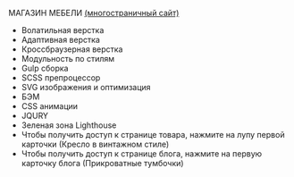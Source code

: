 МАГАЗИН МЕБЕЛИ [(многостраничный сайт)](https://vetosy.github.io/Comfort/)
- Волатильная верстка
- Адаптивная верстка 
- Кроссбраузерная верстка
- Модульность по стилям
- Gulp сборка
- SCSS препроцессор
- SVG изображения и оптимизация
- БЭМ
- CSS анимации
- JQURY
- Зеленая зона Lighthouse
- Чтобы получить доступ к странице товара, нажмите на лупу первой карточки (Кресло в винтажном стиле)
- Чтобы получить доступ к странице блога, нажмите на первую карточку блога (Прикроватные тумбочки)
